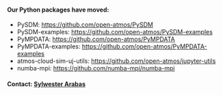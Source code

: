 #### Our Python packages have moved:
- PySDM: https://github.com/open-atmos/PySDM
- PySDM-examples: https://github.com/open-atmos/PySDM-examples
- PyMPDATA: https://github.com/open-atmos/PyMPDATA
- PyMPDATA-examples: https://github.com/open-atmos/PyMPDATA-examples
- atmos-cloud-sim-uj-utils: https://github.com/open-atmos/jupyter-utils
- numba-mpi: https://github.com/numba-mpi/numba-mpi

#### Contact: [Sylwester Arabas](http://github.com/slayoo/)

